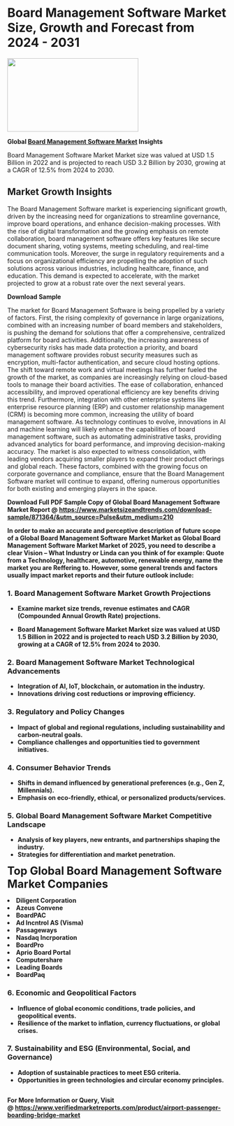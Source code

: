 <H1>Board Management Software Market Size, Growth and Forecast from 2024 - 2031</H1><img class="aligncenter size-medium wp-image-584254" src="https://thirdeyenews.in/wp-content/uploads/2024/09/Global-Market-Research-300x168.jpeg" alt="" width="300" height="168" /><p><strong>Global&nbsp;<a href="https://www.marketsizeandtrends.com/download-sample/871364/&amp;utm_source=Pulse&amp;utm_medium=210">Board Management Software Market</a> Insights</strong></p><p>Board Management Software Market Market size was valued at USD 1.5 Billion in 2022 and is projected to reach USD 3.2 Billion by 2030, growing at a CAGR of 12.5% from 2024 to 2030.</p><p><h2>Market Growth Insights</h2> <p>The Board Management Software market is experiencing significant growth, driven by the increasing need for organizations to streamline governance, improve board operations, and enhance decision-making processes. With the rise of digital transformation and the growing emphasis on remote collaboration, board management software offers key features like secure document sharing, voting systems, meeting scheduling, and real-time communication tools. Moreover, the surge in regulatory requirements and a focus on organizational efficiency are propelling the adoption of such solutions across various industries, including healthcare, finance, and education. This demand is expected to accelerate, with the market projected to grow at a robust rate over the next several years.</p> <p><strong>Download Sample</strong></p> <p>The market for Board Management Software is being propelled by a variety of factors. First, the rising complexity of governance in large organizations, combined with an increasing number of board members and stakeholders, is pushing the demand for solutions that offer a comprehensive, centralized platform for board activities. Additionally, the increasing awareness of cybersecurity risks has made data protection a priority, and board management software provides robust security measures such as encryption, multi-factor authentication, and secure cloud hosting options. The shift toward remote work and virtual meetings has further fueled the growth of the market, as companies are increasingly relying on cloud-based tools to manage their board activities. The ease of collaboration, enhanced accessibility, and improved operational efficiency are key benefits driving this trend. Furthermore, integration with other enterprise systems like enterprise resource planning (ERP) and customer relationship management (CRM) is becoming more common, increasing the utility of board management software. As technology continues to evolve, innovations in AI and machine learning will likely enhance the capabilities of board management software, such as automating administrative tasks, providing advanced analytics for board performance, and improving decision-making accuracy. The market is also expected to witness consolidation, with leading vendors acquiring smaller players to expand their product offerings and global reach. These factors, combined with the growing focus on corporate governance and compliance, ensure that the Board Management Software market will continue to expand, offering numerous opportunities for both existing and emerging players in the space. <p><strong></p><p><span class=""><strong>Download Full PDF Sample Copy of Global Board Management Software Market Report</strong> @ <a href="https://www.marketsizeandtrends.com/download-sample/871364/&amp;utm_source=Pulse&amp;utm_medium=210" target="_blank">https://www.marketsizeandtrends.com/download-sample/871364/&amp;utm_source=Pulse&amp;utm_medium=210</a></span></p><p>In order to make an accurate and perceptive description of future scope of a Global&nbsp;Board Management Software Market Market as Global&nbsp;Board Management Software Market Market of 2025, you need to describe a clear Vision &ndash; What Industry or Linda can you think of for example: Quote from a Technology, healthcare, automotive, renewable energy, name the market you are Reffering to. However, some general trends and factors usually impact market reports and their future outlook include:</p><h3>1.&nbsp;<strong>Board Management Software Market Growth Projections</strong></h3><ul><li>Examine market size trends, revenue estimates and CAGR (Compounded Annual Growth Rate) projections.</li><li><p>Board Management Software Market Market size was valued at USD 1.5 Billion in 2022 and is projected to reach USD 3.2 Billion by 2030, growing at a CAGR of 12.5% from 2024 to 2030.</p></li></ul><h3>2.&nbsp;<strong>Board Management Software Market Technological Advancements</strong></h3><ul><li>Integration of AI, IoT, blockchain, or automation in the industry.</li><li>Innovations driving cost reductions or improving efficiency.</li></ul><h3>3.&nbsp;<strong>Regulatory and Policy Changes</strong></h3><ul><li>Impact of global and regional regulations, including sustainability and carbon-neutral goals.</li><li>Compliance challenges and opportunities tied to government initiatives.</li></ul><h3>4.&nbsp;<strong>Consumer Behavior Trends</strong></h3><ul><li>Shifts in demand influenced by generational preferences (e.g., Gen Z, Millennials).</li><li>Emphasis on eco-friendly, ethical, or personalized products/services.</li></ul><h3>5.&nbsp;<strong>Global Board Management Software Market Competitive Landscape</strong></h3><ul><li>Analysis of key players, new entrants, and partnerships shaping the industry.</li><li>Strategies for differentiation and market penetration.</li></ul><p data-pm-slice="1 1 []"><span style="color: inherit; font-family: inherit; font-size: 25px;">Top Global Board Management Software Market Companies</span></p><div class="" data-test-id=""><p><li>Diligent Corporation</li><li> Azeus Convene</li><li> BoardPAC</li><li> Ad Incntrol AS (Visma)</li><li> Passageways</li><li> Nasdaq Incrporation</li><li> BoardPro</li><li> Aprio Board Portal</li><li> Computershare</li><li> Leading Boards</li><li> BoardPaq</li></p></div><h3>6.&nbsp;<strong>Economic and Geopolitical Factors</strong></h3><ul><li>Influence of global economic conditions, trade policies, and geopolitical events.</li><li>Resilience of the market to inflation, currency fluctuations, or global crises.</li></ul><h3>7.&nbsp;<strong>Sustainability and ESG (Environmental, Social, and Governance)</strong></h3><ul><li>Adoption of sustainable practices to meet ESG criteria.</li><li>Opportunities in green technologies and circular economy principles.</li></ul><h2><strong style="font-size: 14px;">For More Information or Query, Visit @&nbsp;</strong><a style="background-color: #ffffff; font-size: 14px;" href="https://www.marketsizeandtrends.com/report/board-management-software-market/" target="_blank">https://www.verifiedmarketreports.com/product/airport-passenger-boarding-bridge-market</a></h2>
